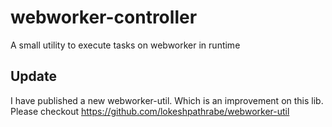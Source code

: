 # webworker-controller
A small utility to execute tasks on webworker in runtime

## Update
I have published a new webworker-util. Which is an improvement on this lib. Please checkout https://github.com/lokeshpathrabe/webworker-util
